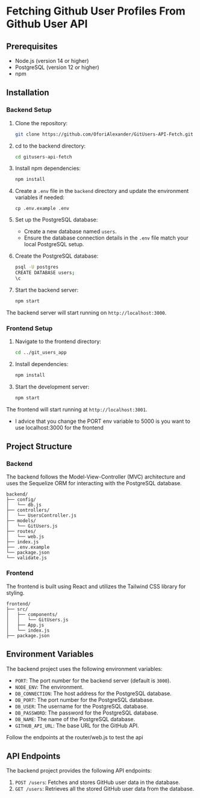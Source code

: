 
# Fetching Github User Profiles From Github User API


## Prerequisites
- Node.js (version 14 or higher)
- PostgreSQL (version 12 or higher)
- npm

## Installation

### Backend Setup

1. Clone the repository:
   ```bash
   git clone https://github.com/OforiAlexander/GitUsers-API-Fetch.git
   ```

2. cd to the backend directory:
   ```bash
   cd gitusers-api-fetch
   ```

3. Install npm dependencies:
   ```bash
   npm install
   ```

4. Create a `.env` file in the `backend` directory and update the environment variables if needed:
   ```
   cp .env.example .env
   ```

5. Set up the PostgreSQL database:
   - Create a new database named `users`.
   - Ensure the database connection details in the `.env` file match your local PostgreSQL setup.

6. Create the PostgreSQL database:
   ```bash
   psql -U postgres
   CREATE DATABASE users;
   \c
   ```

8. Start the backend server:
   ```bash
   npm start
   ```

The backend server will start running on `http://localhost:3000`.

### Frontend Setup

1. Navigate to the frontend directory:
   ```bash
   cd ../git_users_app
   ```

2. Install dependencies:
   ```bash
   npm install
   ```

3. Start the development server:
   ```bash
   npm start
   ```

The frontend will start running at `http://localhost:3001`.
- I advice that you change the PORT env variable to 5000 is you want to use localhost:3000 for the frontend

## Project Structure

### Backend

The backend follows the Model-View-Controller (MVC) architecture and uses the Sequelize ORM for interacting with the PostgreSQL database.

```
backend/
├── config/
│   └── db.js
├── controllers/
│   └── UsersController.js
├── models/
│   └── GitUsers.js
├── routes/
│   └── web.js
├── index.js
├── .env.example
└── package.json
└── validate.js
```

### Frontend

The frontend is built using React and utilizes the Tailwind CSS library for styling.

```
frontend/
├── src/
│   ├── components/
│   │   └── GitUsers.js
│   ├── App.js
│   └── index.js
├── package.json
```

## Environment Variables

The backend project uses the following environment variables:

- `PORT`: The port number for the backend server (default is `3000`).
- `NODE_ENV`: The environment.
- `DB_CONNECTION`: The host address for the PostgreSQL database.
- `DB_PORT`: The port number for the PostgreSQL database.
- `DB_USER`: The username for the PostgreSQL database.
- `DB_PASSWORD`: The password for the PostgreSQL database.
- `DB_NAME`: The name of the PostgreSQL database.
- `GITHUB_API_URL`: The base URL for the GitHub API.


Follow the endpoints at the router/web.js to test the api

## API Endpoints

The backend project provides the following API endpoints:

1. `POST /users`: Fetches and stores GitHub user data in the database.
2. `GET /users`: Retrieves all the stored GitHub user data from the database.
